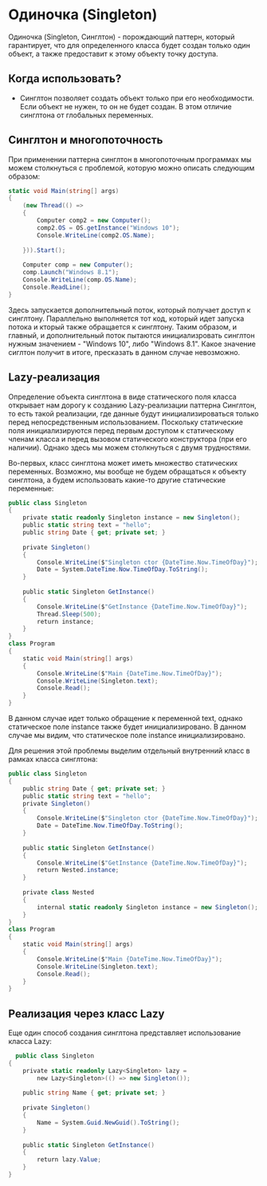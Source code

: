# Одиночка (Singleton)
Одиночка (Singleton, Синглтон) - порождающий паттерн, который гарантирует, что для определенного класса будет создан только один объект, а также предоставит к этому объекту точку доступа.

## Когда использовать?
- Синглтон позволяет создать объект только при его необходимости. Если объект не нужен, то он не будет создан. В этом отличие синглтона от глобальных переменных.

## Синглтон и многопоточность
При применении паттерна синглтон в многопоточным программах мы можем столкнуться с проблемой, которую можно описать следующим образом:
```C#
static void Main(string[] args)
{
    (new Thread(() =>
    {
        Computer comp2 = new Computer();
        comp2.OS = OS.getInstance("Windows 10");
        Console.WriteLine(comp2.OS.Name);
 
    })).Start();
 
    Computer comp = new Computer();
    comp.Launch("Windows 8.1");
    Console.WriteLine(comp.OS.Name);
    Console.ReadLine();
}
```
Здесь запускается дополнительный поток, который получает доступ к синглтону. Параллельно выполняется тот код, который идет запуска потока и кторый также обращается к синглтону. Таким образом, и главный, и дополнительный поток пытаются инициализровать синглтон нужным значением - "Windows 10", либо "Windows 8.1". Какое значение сиглтон получит в итоге, пресказать в данном случае невозможно.

## Lazy-реализация
Определение объекта синглтона в виде статического поля класса открывает нам дорогу к созданию Lazy-реализации паттерна Синглтон, то есть такой реализации, где данные будут инициализироваться только перед непосредственным использованием. Поскольку статические поля инициализируются перед первым доступом к статическому членам класса и перед вызовом статического конструктора (при его наличии). Однако здесь мы можем столкнуться с двумя трудностями.

Во-первых, класс синглтона может иметь множество статических переменных. Возможно, мы вообще не будем обращаться к объекту синглтона, а будем использовать какие-то другие статические переменные:

```C#
public class Singleton
{
    private static readonly Singleton instance = new Singleton();
    public static string text = "hello";
    public string Date { get; private set; }
         
    private Singleton()
    {
        Console.WriteLine($"Singleton ctor {DateTime.Now.TimeOfDay}");
        Date = System.DateTime.Now.TimeOfDay.ToString();
    }
 
    public static Singleton GetInstance()
    {
        Console.WriteLine($"GetInstance {DateTime.Now.TimeOfDay}");
        Thread.Sleep(500);
        return instance;
    }
}
class Program
{
    static void Main(string[] args)
    {
        Console.WriteLine($"Main {DateTime.Now.TimeOfDay}");
        Console.WriteLine(Singleton.text);
        Console.Read();
    }
}
```
В данном случае идет только обращение к переменной text, однако статическое поле instance также будет инициализировано.
В данном случае мы видим, что статическое поле instance инициализировано.

Для решения этой проблемы выделим отдельный внутренний класс в рамках класса синглтона:

```C#
public class Singleton
{
    public string Date { get; private set; }
    public static string text = "hello";
    private Singleton()
    {
        Console.WriteLine($"Singleton ctor {DateTime.Now.TimeOfDay}");
        Date = DateTime.Now.TimeOfDay.ToString();
    }
 
    public static Singleton GetInstance()
    {
        Console.WriteLine($"GetInstance {DateTime.Now.TimeOfDay}");
        return Nested.instance;
    }
 
    private class Nested
    {
        internal static readonly Singleton instance = new Singleton();
    }
}
class Program
{
    static void Main(string[] args)
    {
        Console.WriteLine($"Main {DateTime.Now.TimeOfDay}");
        Console.WriteLine(Singleton.text);
        Console.Read();
    }
}
```

## Реализация через класс Lazy<T>
Еще один способ создания синглтона представляет использование класса Lazy<T>:

```C#
  public class Singleton
{
    private static readonly Lazy<Singleton> lazy = 
        new Lazy<Singleton>(() => new Singleton());
 
    public string Name { get; private set; }
         
    private Singleton()
    {
        Name = System.Guid.NewGuid().ToString();
    }
     
    public static Singleton GetInstance()
    {
        return lazy.Value;
    }
}
  ```
